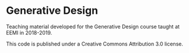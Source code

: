 # Generative Design

Teaching material developed for the Generative Design course taught at EEMI in 2018-2019.

This code is published under a Creative Commons Attribution 3.0 license.
